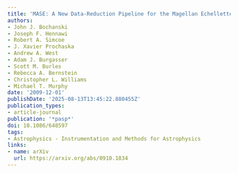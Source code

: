 ```yaml
---
title: 'MASE: A New Data-Reduction Pipeline for the Magellan Echellette Spectrograph'
authors:
- John J. Bochanski
- Joseph F. Hennawi
- Robert A. Simcoe
- J. Xavier Prochaska
- Andrew A. West
- Adam J. Burgasser
- Scott M. Burles
- Rebecca A. Bernstein
- Christopher L. Williams
- Michael T. Murphy
date: '2009-12-01'
publishDate: '2025-08-13T13:45:22.880455Z'
publication_types:
- article-journal
publication: '*pasp*'
doi: 10.1086/648597
tags:
- Astrophysics - Instrumentation and Methods for Astrophysics
links:
- name: arXiv
  url: https://arxiv.org/abs/0910.1834
---
```

